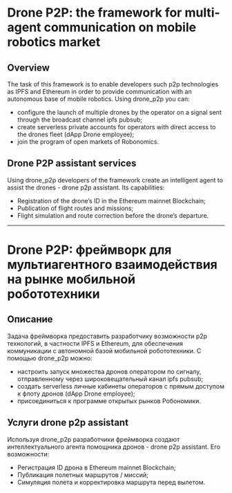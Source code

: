 # Drone P2P: the framework for multi-agent communication on mobile robotics market

## Overview
The task of this framework is to enable developers such p2p technologies as IPFS and Ethereum in order to provide communication with an autonomous base of mobile robotics. Using drone_p2p you can:
* configure the launch of multiple drones by the operator on a signal sent through the broadcast channel ipfs pubsub;
* create serverless private accounts for operators with direct access to the drones fleet (dApp Drone employee);
* join the program of open markets of Robonomics.

## Drone P2P assistant services
Using drone_p2p developers of the framework create an intelligent agent to assist the drones - drone p2p assistant. Its capabilities:
* Registration of the drone’s ID in the Ethereum mainnet Blockchain;
* Publication of flight routes and missions;
* Flight simulation and route correction before the drone’s departure.

---

# Drone P2P: фреймворк для мультиагентного взаимодействия на рынке мобильной робототехники

## Описание
Задача фреймворка предоставить разработчику возможности p2p технологий, в частности IPFS и Ethereum, 
для обеспечения коммуникации с автономной базой мобильной робототехники. С помощью drone_p2p можно:
* настроить запуск множества дронов оператором по сигналу, отправленному через широковещательный канал ipfs pubsub;
* создать serverless личные кабинеты операторов с прямым доступом к флоту дронов (dApp Drone employee);
* присоединиться к программе открытых рынков Робономики.

## Услуги drone p2p assistant
Используя drone_p2p разработчики фреймворка создают интеллектуального агента помощника дронов - drone p2p assistant. 
Его возможности:
* Регистрация ID дрона в Ethereum mainnet Blockchain;
* Публикация полетных маршрутов / миссий;
* Симуляция полета и корректировка маршрута перед вылетом.
